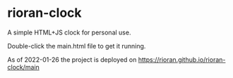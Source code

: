 # rioran-clock
A simple HTML+JS clock for personal use.

Double-click the main.html file to get it running.

As of 2022-01-26 the project is deployed on https://rioran.github.io/rioran-clock/main
